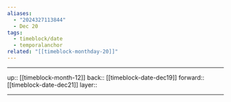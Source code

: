 ```yaml
---
aliases:
  - "2024327113844"
  - Dec 20
tags:
  - timeblock/date
  - temporalanchor
related: "[[timeblock-monthday-20]]"
---
```




***

up:: [[timeblock-month-12]]
back:: [[timeblock-date-dec19]]
forward:: [[timeblock-date-dec21]]
layer:: 

***

